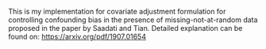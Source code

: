 This is my implementation for covariate adjustment formulation for controlling confounding bias in the presence of 
missing-not-at-random data proposed in the paper by Saadati and Tian. 
Detailed explanation can be found on: https://arxiv.org/pdf/1907.01654

